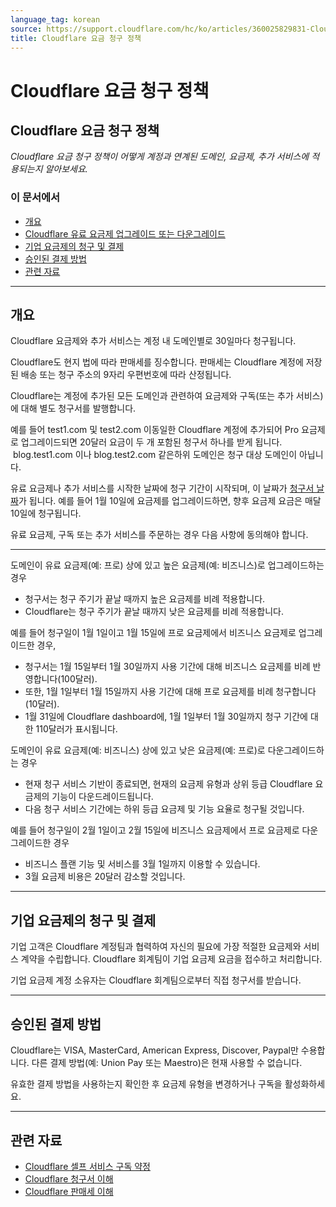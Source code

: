 ```yaml
---
language_tag: korean
source: https://support.cloudflare.com/hc/ko/articles/360025829831-Cloudflare-%EC%9A%94%EA%B8%88-%EC%B2%AD%EA%B5%AC-%EC%A0%95%EC%B1%85
title: Cloudflare 요금 청구 정책
---
```


# Cloudflare 요금 청구 정책

## Cloudflare 요금 청구 정책

_Cloudflare 요금 청구 정책이 어떻게 계정과 연계된 도메인, 요금제, 추가 서비스에 적용되는지 알아보세요._

### 이 문서에서

-   [개요](https://support.cloudflare.com/hc/ko/articles/360025829831-Cloudflare-%EC%9A%94%EA%B8%88-%EC%B2%AD%EA%B5%AC-%EC%A0%95%EC%B1%85#12345679)
-   [Cloudflare 유료 요금제 업그레이드 또는 다운그레이드](https://support.cloudflare.com/hc/ko/articles/360025829831-Cloudflare-%EC%9A%94%EA%B8%88-%EC%B2%AD%EA%B5%AC-%EC%A0%95%EC%B1%85#12345680)
-   [기업 요금제의 청구 및 결제](https://support.cloudflare.com/hc/ko/articles/360025829831-Cloudflare-%EC%9A%94%EA%B8%88-%EC%B2%AD%EA%B5%AC-%EC%A0%95%EC%B1%85#12345682)
-   [승인된 결제 방법](https://support.cloudflare.com/hc/ko/articles/360025829831-Cloudflare-%EC%9A%94%EA%B8%88-%EC%B2%AD%EA%B5%AC-%EC%A0%95%EC%B1%85#12345683)
-   [관련 자료](https://support.cloudflare.com/hc/ko/articles/360025829831-Cloudflare-%EC%9A%94%EA%B8%88-%EC%B2%AD%EA%B5%AC-%EC%A0%95%EC%B1%85#12345684)

___

## 개요

Cloudflare 요금제와 추가 서비스는 계정 내 도메인별로 30일마다 청구됩니다.

Cloudflare도 현지 법에 따라 판매세를 징수합니다. 판매세는 Cloudflare 계정에 저장된 배송 또는 청구 주소의 9자리 우편번호에 따라 산정됩니다.

Cloudflare는 계정에 추가된 모든 도메인과 관련하여 요금제와 구독(또는 추가 서비스)에 대해 별도 청구서를 발행합니다.

예를 들어 test1.com 및 test2.com 이동일한 Cloudflare 계정에 추가되어 Pro 요금제로 업그레이드되면 20달러 요금이 두 개 포함된 청구서 하나를 받게 됩니다.  blog.test1.com 이나 blog.test2.com 같은하위 도메인은 청구 대상 도메인이 아닙니다.

유료 요금제나 추가 서비스를 시작한 날짜에 청구 기간이 시작되며, 이 날짜가 [청구서 날짜](https://support.cloudflare.com/hc/articles/205610698)가 됩니다. 예를 들어 1월 10일에 요금제를 업그레이드하면, 향후 요금제 요금은 매달 10일에 청구됩니다.

유료 요금제, 구독 또는 추가 서비스를 주문하는 경우 다음 사항에 동의해야 합니다.



___

도메인이 유료 요금제(예: 프로) 상에 있고 높은 요금제(예: 비즈니스)로 업그레이드하는 경우

-   청구서는 청구 주기가 끝날 때까지 높은 요금제를 비례 적용합니다.
-   Cloudflare는 청구 주기가 끝날 때까지 낮은 요금제를 비례 적용합니다.

예를 들어 청구일이 1월 1일이고 1월 15일에 프로 요금제에서 비즈니스 요금제로 업그레이드한 경우,

-   청구서는 1월 15일부터 1월 30일까지 사용 기간에 대해 비즈니스 요금제를 비례 반영합니다(100달러).
-   또한, 1월 1일부터 1월 15일까지 사용 기간에 대해 프로 요금제를 비례 청구합니다(10달러).
-   1월 31일에 Cloudflare dashboard에, 1월 1일부터 1월 30일까지 청구 기간에 대한 110달러가 표시됩니다.

도메인이 유료 요금제(예: 비즈니스) 상에 있고 낮은 요금제(예: 프로)로 다운그레이드하는 경우

-   현재 청구 서비스 기반이 종료되면, 현재의 요금제 유형과 상위 등급 Cloudflare 요금제의 기능이 다운드레이드됩니다. 
-   다음 청구 서비스 기간에는 하위 등급 요금제 및 기능 요율로 청구될 것입니다.

예를 들어 청구일이 2월 1일이고 2월 15일에 비즈니스 요금제에서 프로 요금제로 다운그레이드한 경우

-   비즈니스 플랜 기능 및 서비스를 3월 1일까지 이용할 수 있습니다.
-   3월 요금제 비용은 20달러 감소할 것입니다.

___

## 기업 요금제의 청구 및 결제

기업 고객은 Cloudflare 계정팀과 협력하여 자신의 필요에 가장 적절한 요금제와 서비스 계약을 수립합니다. Cloudflare 회계팀이 기업 요금제 요금을 접수하고 처리합니다.

기업 요금제 계정 소유자는 Cloudflare 회계팀으로부터 직접 청구서를 받습니다.

___

## 승인된 결제 방법

Cloudflare는 VISA, MasterCard, American Express, Discover, Paypal만 수용합니다. 다른 결제 방법(예: Union Pay 또는 Maestro)은 현재 사용할 수 없습니다.

유효한 결제 방법을 사용하는지 확인한 후 요금제 유형을 변경하거나 구독을 활성화하세요.

___

## 관련 자료

-   [Cloudflare 셀프 서비스 구독 약정](https://www.cloudflare.com/terms/)
-   [Cloudflare 청구서 이해](https://support.cloudflare.com/hc/en-us/articles/205610698-Understanding-Cloudflare-Invoices)
-   [Cloudflare 판매세 이해](https://support.cloudflare.com/hc/en-us/articles/360026135951-Understanding-Cloudflare-sales-tax)
